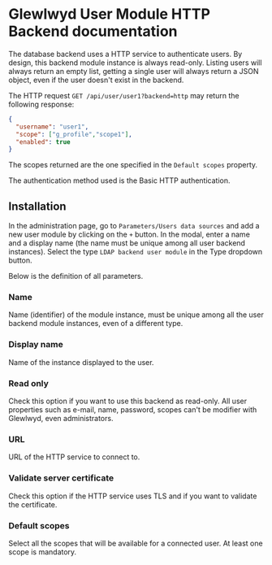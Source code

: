 # Glewlwyd User Module HTTP Backend documentation

The database backend uses a HTTP service to authenticate users.
By design, this backend module instance is always read-only. Listing users will always return an empty list, getting a single user will always return a JSON object, even if the user doesn't exist in the backend.

The HTTP request `GET /api/user/user1?backend=http` may return the following response:

```JSON
{
  "username": "user1",
  "scope": ["g_profile","scope1"],
  "enabled": true
}
```

The scopes returned are the one specified in the `Default scopes` property.

The authentication method used is the Basic HTTP authentication.

## Installation

In the administration page, go to `Parameters/Users data sources` and add a new user module by clicking on the `+` button. In the modal, enter a name and a display name (the name must be unique among all user backend instances).
Select the type `LDAP backend user module` in the Type dropdown button.

Below is the definition of all parameters.

### Name

Name (identifier) of the module instance, must be unique among all the user backend module instances, even of a different type.

### Display name

Name of the instance displayed to the user.

### Read only

Check this option if you want to use this backend as read-only. All user properties such as e-mail, name, password, scopes can't be modifier with Glewlwyd, even administrators.

### URL

URL of the HTTP service to connect to.

### Validate server certificate

Check this option if the HTTP service uses TLS and if you want to validate the certificate.

### Default scopes

Select all the scopes that will be available for a connected user. At least one scope is mandatory.
